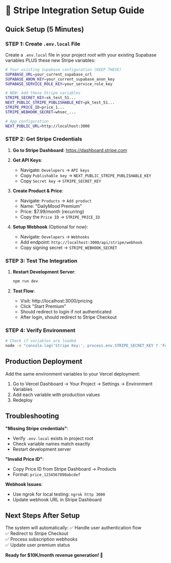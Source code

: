 # 🚀 Stripe Integration Setup Guide

## **Quick Setup (5 Minutes)**

### **STEP 1: Create `.env.local` File**
Create a `.env.local` file in your project root with your existing Supabase variables PLUS these new Stripe variables:

```bash
# Your existing Supabase configuration (KEEP THESE)
SUPABASE_URL=your_current_supabase_url
SUPABASE_ANON_KEY=your_current_supabase_anon_key  
SUPABASE_SERVICE_ROLE_KEY=your_service_role_key

# NEW: Add these Stripe variables
STRIPE_SECRET_KEY=sk_test_51...
NEXT_PUBLIC_STRIPE_PUBLISHABLE_KEY=pk_test_51...
STRIPE_PRICE_ID=price_1...
STRIPE_WEBHOOK_SECRET=whsec_...

# App configuration
NEXT_PUBLIC_URL=http://localhost:3000
```

### **STEP 2: Get Stripe Credentials**

1. **Go to Stripe Dashboard**: https://dashboard.stripe.com
2. **Get API Keys**: 
   - Navigate: `Developers` → `API keys`
   - Copy `Publishable key` → `NEXT_PUBLIC_STRIPE_PUBLISHABLE_KEY`
   - Copy `Secret key` → `STRIPE_SECRET_KEY`

3. **Create Product & Price**:
   - Navigate: `Products` → `Add product`
   - Name: "DailyMood Premium"
   - Price: $7.99/month (recurring)
   - Copy the `Price ID` → `STRIPE_PRICE_ID`

4. **Setup Webhook** (Optional for now):
   - Navigate: `Developers` → `Webhooks`
   - Add endpoint: `http://localhost:3000/api/stripe/webhook`
   - Copy signing secret → `STRIPE_WEBHOOK_SECRET`

### **STEP 3: Test The Integration**

1. **Restart Development Server**:
   ```bash
   npm run dev
   ```

2. **Test Flow**:
   - Visit: http://localhost:3000/pricing
   - Click "Start Premium" 
   - Should redirect to login if not authenticated
   - After login, should redirect to Stripe Checkout

### **STEP 4: Verify Environment**

```bash
# Check if variables are loaded
node -e "console.log('Stripe Key:', process.env.STRIPE_SECRET_KEY ? 'Found' : 'Missing')"
```

## **Production Deployment**

Add the same environment variables to your Vercel deployment:
1. Go to Vercel Dashboard → Your Project → Settings → Environment Variables
2. Add each variable with production values
3. Redeploy

## **Troubleshooting**

**"Missing Stripe credentials"**: 
- Verify `.env.local` exists in project root
- Check variable names match exactly
- Restart development server

**"Invalid Price ID"**:
- Copy Price ID from Stripe Dashboard → Products
- Format: `price_1234567890abcdef`

**Webhook Issues**:
- Use ngrok for local testing: `ngrok http 3000`
- Update webhook URL in Stripe Dashboard

## **Next Steps After Setup**

The system will automatically:
✅ Handle user authentication flow  
✅ Redirect to Stripe Checkout  
✅ Process subscription webhooks  
✅ Update user premium status  

**Ready for $10K/month revenue generation! 🚀**
